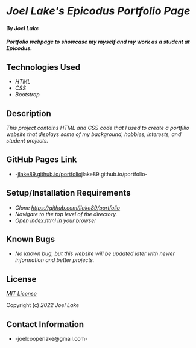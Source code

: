 # _Joel Lake's Epicodus Portfolio Page_

#### By _**Joel Lake**_

#### _Portfolio webpage to showcase my myself and my work as a student at Epicodus._

## Technologies Used

* _HTML_
* _CSS_
* _Bootstrap_


## Description

_This project contains HTML and CSS code that I used to create a portfilio website that displays some of my background, hobbies, interests, and student projects._

## GitHub Pages Link

* -[jlake89.github.io/portfolio](jlake89.github.io/portfolio)jlake89.github.io/portfolio-

## Setup/Installation Requirements

* _Clone https://github.com/jlake89/portfolio_
* _Navigate to the top level of the directory._
* _Open index.html in your browser_

## Known Bugs

* _No known bug, but this website will be updated later with newer information and better projects._

## License

_[MIT License](/LICENSE.txt)_

Copyright (c) _2022_ _Joel Lake_

## Contact Information

* -joelcooperlake@gmail.com-
